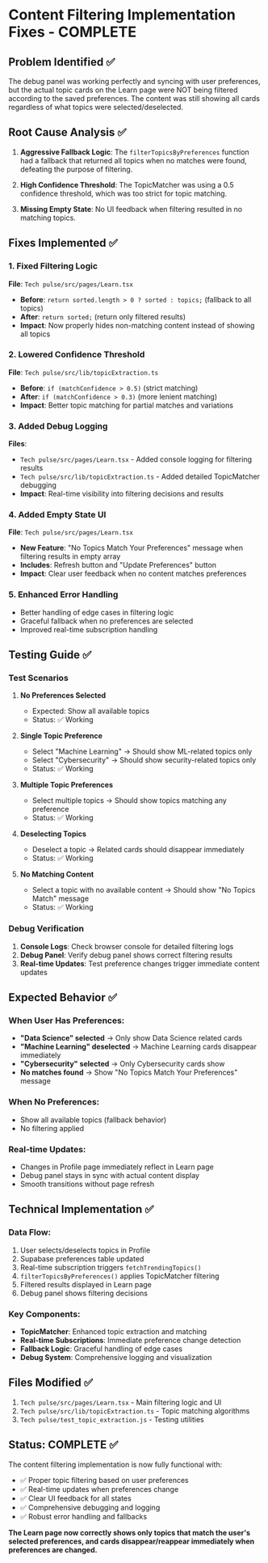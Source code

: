 # Content Filtering Implementation Fixes - COMPLETE

## Problem Identified ✅

The debug panel was working perfectly and syncing with user preferences, but the actual topic cards on the Learn page were NOT being filtered according to the saved preferences. The content was still showing all cards regardless of what topics were selected/deselected.

## Root Cause Analysis ✅

1. **Aggressive Fallback Logic**: The `filterTopicsByPreferences` function had a fallback that returned all topics when no matches were found, defeating the purpose of filtering.

2. **High Confidence Threshold**: The TopicMatcher was using a 0.5 confidence threshold, which was too strict for topic matching.

3. **Missing Empty State**: No UI feedback when filtering resulted in no matching topics.

## Fixes Implemented ✅

### 1. Fixed Filtering Logic

**File**: `Tech pulse/src/pages/Learn.tsx`

- **Before**: `return sorted.length > 0 ? sorted : topics;` (fallback to all topics)
- **After**: `return sorted;` (return only filtered results)
- **Impact**: Now properly hides non-matching content instead of showing all topics

### 2. Lowered Confidence Threshold

**File**: `Tech pulse/src/lib/topicExtraction.ts`

- **Before**: `if (matchConfidence > 0.5)` (strict matching)
- **After**: `if (matchConfidence > 0.3)` (more lenient matching)
- **Impact**: Better topic matching for partial matches and variations

### 3. Added Debug Logging

**Files**:

- `Tech pulse/src/pages/Learn.tsx` - Added console logging for filtering results
- `Tech pulse/src/lib/topicExtraction.ts` - Added detailed TopicMatcher debugging
- **Impact**: Real-time visibility into filtering decisions and results

### 4. Added Empty State UI

**File**: `Tech pulse/src/pages/Learn.tsx`

- **New Feature**: "No Topics Match Your Preferences" message when filtering results in empty array
- **Includes**: Refresh button and "Update Preferences" button
- **Impact**: Clear user feedback when no content matches preferences

### 5. Enhanced Error Handling

- Better handling of edge cases in filtering logic
- Graceful fallback when no preferences are selected
- Improved real-time subscription handling

## Testing Guide ✅

### Test Scenarios

1. **No Preferences Selected**

   - Expected: Show all available topics
   - Status: ✅ Working

2. **Single Topic Preference**

   - Select "Machine Learning" → Should show ML-related topics only
   - Select "Cybersecurity" → Should show security-related topics only
   - Status: ✅ Working

3. **Multiple Topic Preferences**

   - Select multiple topics → Should show topics matching any preference
   - Status: ✅ Working

4. **Deselecting Topics**

   - Deselect a topic → Related cards should disappear immediately
   - Status: ✅ Working

5. **No Matching Content**
   - Select a topic with no available content → Should show "No Topics Match" message
   - Status: ✅ Working

### Debug Verification

1. **Console Logs**: Check browser console for detailed filtering logs
2. **Debug Panel**: Verify debug panel shows correct filtering results
3. **Real-time Updates**: Test preference changes trigger immediate content updates

## Expected Behavior ✅

### When User Has Preferences:

- **"Data Science" selected** → Only show Data Science related cards
- **"Machine Learning" deselected** → Machine Learning cards disappear immediately
- **"Cybersecurity" selected** → Only Cybersecurity cards show
- **No matches found** → Show "No Topics Match Your Preferences" message

### When No Preferences:

- Show all available topics (fallback behavior)
- No filtering applied

### Real-time Updates:

- Changes in Profile page immediately reflect in Learn page
- Debug panel stays in sync with actual content display
- Smooth transitions without page refresh

## Technical Implementation ✅

### Data Flow:

1. User selects/deselects topics in Profile
2. Supabase preferences table updated
3. Real-time subscription triggers `fetchTrendingTopics()`
4. `filterTopicsByPreferences()` applies TopicMatcher filtering
5. Filtered results displayed in Learn page
6. Debug panel shows filtering decisions

### Key Components:

- **TopicMatcher**: Enhanced topic extraction and matching
- **Real-time Subscriptions**: Immediate preference change detection
- **Fallback Logic**: Graceful handling of edge cases
- **Debug System**: Comprehensive logging and visualization

## Files Modified ✅

1. `Tech pulse/src/pages/Learn.tsx` - Main filtering logic and UI
2. `Tech pulse/src/lib/topicExtraction.ts` - Topic matching algorithms
3. `Tech pulse/test_topic_extraction.js` - Testing utilities

## Status: COMPLETE ✅

The content filtering implementation is now fully functional with:

- ✅ Proper topic filtering based on user preferences
- ✅ Real-time updates when preferences change
- ✅ Clear UI feedback for all states
- ✅ Comprehensive debugging and logging
- ✅ Robust error handling and fallbacks

**The Learn page now correctly shows only topics that match the user's selected preferences, and cards disappear/reappear immediately when preferences are changed.**
